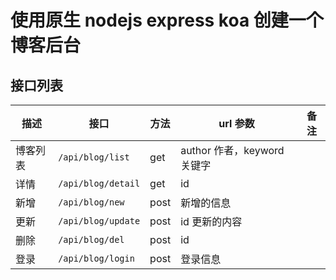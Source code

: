 # 使用原生 nodejs express koa 创建一个博客后台

## 接口列表

| 描述     | 接口               | 方法 | url 参数                    | 备注 |
| -------- | ------------------ | ---- | --------------------------- | ---- |
| 博客列表 | `/api/blog/list`   | get  | author 作者，keyword 关键字 |
| 详情     | `/api/blog/detail` | get  | id                          |
| 新增     | `/api/blog/new`    | post | 新增的信息                  |
| 更新     | `/api/blog/update` | post | id 更新的内容               |
| 删除     | `/api/blog/del`    | post | id                          |
| 登录     | `/api/blog/login`  | post | 登录信息                    |
